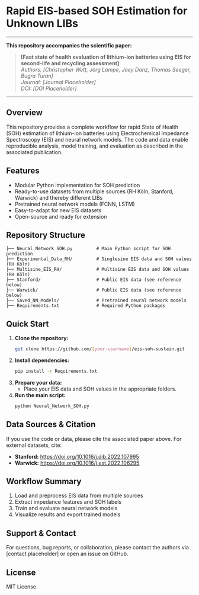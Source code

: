 
# Rapid EIS-based SOH Estimation for Unknown LIBs

---

**This repository accompanies the scientific paper:**

> **[Fast state of health evaluation of lithium-ion batteries using EIS for second-life and recycling assessment]**  
> *Authors: [Christopher Wett, Jörg Lampe, Joey Danz, Thomas Seeger, Bugra Turan]*  
> *Journal: [Journal Placeholder]*  
> *DOI: [DOI Placeholder]*

---

## Overview

This repository provides a complete workflow for rapid State of Health (SOH) estimation of lithium-ion batteries using Electrochemical Impedance Spectroscopy (EIS) and neural network models. The code and data enable reproducible analysis, model training, and evaluation as described in the associated publication.

## Features

- Modular Python implementation for SOH prediction
- Ready-to-use datasets from multiple sources (RH Köln, Stanford, Warwick) and thereby different LIBs
- Pretrained neural network models (FCNN, LSTM)
- Easy-to-adapt for new EIS datasets
- Open-source and ready for extension

## Repository Structure

```text
├── Neural_Network_SOH.py         # Main Python script for SOH prediction
├── Experimental_Data_RH/         # Singlesine EIS data and SOH values (RH Köln)
├── Multisine_EIS_RH/             # Multisine EIS data and SOH values (RH Köln)
├── Stanford/                     # Public EIS data (see reference below)
├── Warwick/                      # Public EIS data (see reference below)
├── Saved_NN_Models/              # Pretrained neural network models
├── Requirements.txt              # Required Python packages
```

## Quick Start

1. **Clone the repository:**
	```bash
	git clone https://github.com/[your-username]/eis-soh-sustain.git
	```
2. **Install dependencies:**
	```bash
	pip install -r Requirements.txt
	```
3. **Prepare your data:**
	- Place your EIS data and SOH values in the appropriate folders.
4. **Run the main script:**
	```bash
	python Neural_Network_SOH.py
	```

## Data Sources & Citation

If you use the code or data, please cite the associated paper above. For external datasets, cite:

- **Stanford:** https://doi.org/10.1016/j.dib.2022.107995
- **Warwick:** https://doi.org/10.1016/j.est.2022.106295

## Workflow Summary

1. Load and preprocess EIS data from multiple sources
2. Extract impedance features and SOH labels
3. Train and evaluate neural network models
4. Visualize results and export trained models

## Support & Contact

For questions, bug reports, or collaboration, please contact the authors via [contact placeholder] or open an issue on GitHub.

## License

MIT License